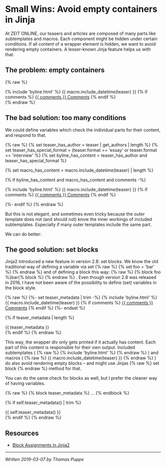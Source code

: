 # Small Wins: Avoid empty containers in Jinja

At ZEIT ONLINE, our teasers and articles are composed of many parts like subtemplates and macros. Each component might be hidden under certain conditions. If all content of a wrapper element is hidden, we want to avoid rendering empty containers. A lesser-known Jinja feature helps us with that.

## The problem: empty containers

{% raw %}
<div class="metadata">
  {% include 'byline.html' %}
  {{ macro.include_datetime(teaser) }}
  {% if comments %}
    <a href="{{ teaser | create_url }}#comments">{{ comments }} Comments</a>
  {% endif %}
</div>
{% endraw %}

## The bad solution: too many conditions

We could define variables which check the individual parts for their content, and respond to that. 

{% raw %}
{% set teaser_has_author = teaser | get_authors | length %}
{% set teaser_has_special_format = (teaser.format == 'essay' or teaser.format == 'interview' %}
{% set byline_has_content = teaser_has_author and teaser_has_special_format %}

{% set macro_has_content = macro.include_datetime(teaser) | length %}

{% if byline_has_content and macro_has_content and comments -%}

  <div class="metadata">
    {% include 'byline.html' %}
    {{ macro.include_datetime(teaser) }}
    {% if comments %}
      <a href="{{ teaser | create_url }}#comments">{{ comments }} Comments</a>
    {% endif %}
  </div>

{%- endif %}
{% endraw %}

But this is not elegant, and sometimes even tricky because the outer template does not (and should not) know the inner workings of included subtemplates. Especially if many outer templates include the same part.

We can do better: 


## The good solution: set blocks

Jinja2 introduced a new feature in version 2.8: set blocks. We know the old traditional way of defining a variable via set 
{% raw %}
{% set foo = 'bar' %}
{% endraw %}
and of defining a block this way: 
{% raw %}
{% block foo %}bar{% block %}
{% endraw %}
. Even though version 2.8 was released in 2016, I have not been aware of the possibility to define (set) variables in the block style.

{% raw %}
{%- set teaser_metadata | trim -%}
  {% include 'byline.html' %}
  {{ macro.include_datetime(teaser) }}
  {% if comments %}
    <a href="{{ teaser | create_url }}#comments">{{ comments }} Comments</a>
  {% endif %}
{%- endset %}

{% if teaser_metadata | length %}
  <div class="metadata">
    {{ teaser_metadata }}
  </div>
{% endif %}
{% endraw %}

This way, the wrapper div only gets printed if it actually has content. Each part of this content is responsible for their own output. Included subtemplates (
{% raw %}
{% include 'byline.html' %}
{% endraw %}
) and macros (
{% raw %}
{{ macro.include_datetime(teaser) }}
{% endraw %}
) do also avoid rendering empty blocks – and might use Jinjas 
{% raw %}
set block
{% endraw %}
method for that.

You can do the same check for blocks as well, but I prefer the cleaner way of having variables.

{% raw %}
{% block teaser_metadata %}
...
{% endblock %}

{% if self.teaser_metadata() | trim %}
  <div class="metadata">
    {{ self.teaser_metadata() }}
  </div>
{% endif %}
{% endraw %}


## Resources

* [Block Assignments in Jinja2](http://jinja.pocoo.org/docs/2.10/templates/#block-assignments)

---

_Written 2019-03-07 by Thomas Puppe_
